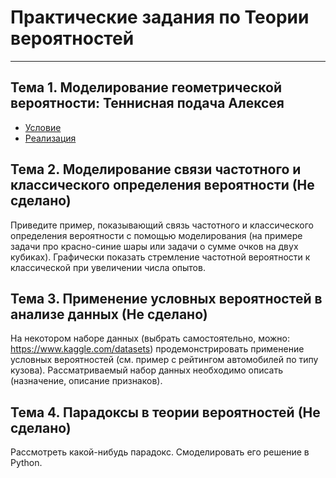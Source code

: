 # Практические задания по Теории вероятностей

---

## Тема 1. Моделирование геометрической вероятности: Теннисная подача Алексея
* [Условие](https://github.com/Saw1y/TheoryOfProbability/blob/main/Geometric%20Probability/README.md)
* [Реализация](https://github.com/Saw1y/TheoryOfProbability/blob/main/Geometric%20Probability/geometricProbability.py)

## Тема 2. Моделирование связи частотного и классического определения вероятности (Не сделано)
Приведите пример, показывающий связь частотного и классического определения вероятности с помощью моделирования (на примере задачи про красно-синие шары или задачи о сумме очков на двух кубиках). Графически показать стремление частотной вероятности к классической при увеличении числа опытов.

## Тема 3. Применение условных вероятностей в анализе данных (Не сделано)
На некотором наборе данных (выбрать самостоятельно, можно: https://www.kaggle.com/datasets) продемонстрировать применение условных вероятностей (см. пример с рейтингом автомобилей по типу кузова). Рассматриваемый набор данных необходимо описать (назначение, описание признаков).

## Тема 4. Парадоксы в теории вероятностей (Не сделано)
Рассмотреть какой-нибудь парадокс. Смоделировать его решение в Python.
